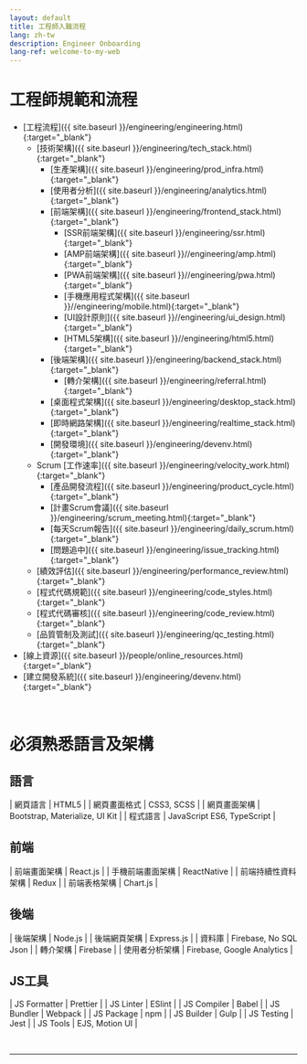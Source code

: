 ```yaml
---
layout: default
title: 工程師入職流程
lang: zh-tw
description: Engineer Onboarding
lang-ref: welcome-to-my-web
---
```




# 工程師規範和流程

* [工程流程]({{ site.baseurl }}/engineering/engineering.html){:target="_blank"}
    * [技術架構]({{ site.baseurl }}/engineering/tech_stack.html){:target="_blank"}
        * [生產架構]({{ site.baseurl }}/engineering/prod_infra.html){:target="_blank"}
        * [使用者分析]({{ site.baseurl }}/engineering/analytics.html){:target="_blank"}
        * [前端架構]({{ site.baseurl }}/engineering/frontend_stack.html){:target="_blank"}
            * [SSR前端架構]({{ site.baseurl }}/engineering/ssr.html){:target="_blank"}
            * [AMP前端架構]({{ site.baseurl }}//engineering/amp.html){:target="_blank"}
            * [PWA前端架構]({{ site.baseurl }}//engineering/pwa.html){:target="_blank"}
            * [手機應用程式架構]({{ site.baseurl }}//engineering/mobile.html){:target="_blank"}
            * [UI設計原則]({{ site.baseurl }}//engineering/ui_design.html){:target="_blank"}
            * [HTML5架構]({{ site.baseurl }}//engineering/html5.html){:target="_blank"}
        * [後端架構]({{ site.baseurl }}/engineering/backend_stack.html){:target="_blank"}
            * [轉介架構]({{ site.baseurl }}/engineering/referral.html){:target="_blank"}
        * [桌面程式架構]({{ site.baseurl }}/engineering/desktop_stack.html){:target="_blank"}
        * [即時網路架構]({{ site.baseurl }}/engineering/realtime_stack.html){:target="_blank"}
        * [開發環境]({{ site.baseurl }}/engineering/devenv.html){:target="_blank"}
	* Scrum [工作速率]({{ site.baseurl }}/engineering/velocity_work.html){:target="_blank"}
        * [產品開發流程]({{ site.baseurl }}/engineering/product_cycle.html){:target="_blank"}
        * [計畫Scrum會議]({{ site.baseurl }}/engineering/scrum_meeting.html){:target="_blank"}
        * [每天Scrum報告]({{ site.baseurl }}/engineering/daily_scrum.html){:target="_blank"}
        * [問題追中]({{ site.baseurl }}/engineering/issue_tracking.html){:target="_blank"}
    * [績效評估]({{ site.baseurl }}/engineering/performance_review.html){:target="_blank"}
    * [程式代碼規範]({{ site.baseurl }}/engineering/code_styles.html){:target="_blank"}
    * [程式代碼審核]({{ site.baseurl }}/engineering/code_review.html){:target="_blank"}
    * [品質管制及測試]({{ site.baseurl }}/engineering/qc_testing.html){:target="_blank"}
* [線上資源]({{ site.baseurl }}/people/online_resources.html){:target="_blank"}
* [建立開發系統]({{ site.baseurl }}/engineering/devenv.html){:target="_blank"}

<br>

# 必須熟悉語言及架構

## 語言

| 網頁語言 | HTML5 |
| 網頁畫面格式 | CSS3, SCSS |
| 網頁畫面架構 | Bootstrap, Materialize, UI Kit |
| 程式語言 | JavaScript ES6, TypeScript |

## 前端

| 前端畫面架構 | React.js |
| 手機前端畫面架構 | ReactNative |
| 前端持續性資料架構 | Redux |
| 前端表格架構 | Chart.js |

## 後端

| 後端架構 | Node.js |
| 後端網頁架構 | Express.js |
| 資料庫 | Firebase, No SQL Json |
| 轉介架構 | Firebase |
| 使用者分析架構 | Firebase, Google Analytics |

## JS工具

| JS Formatter | Prettier |
| JS Linter | ESlint |
| JS Compiler | Babel |
| JS Bundler | Webpack |
| JS Package | npm |
| JS Builder | Gulp |
| JS Testing | Jest |
| JS Tools | EJS, Motion UI |

<br>

---

<br>

